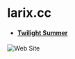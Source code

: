 # larix.cc

* #### [Twilight Summer](https://larix.cc/ "https://larix.cc")  

![Web Site](https://larix.cc/files/img/website_info.png "https://larix.cc")  

